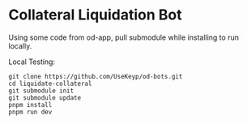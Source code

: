 # Collateral Liquidation Bot
Using some code from od-app, pull submodule while installing to run locally.

Local Testing:
```
git clone https://github.com/UseKeyp/od-bots.git
cd liquidate-collateral
git submodule init
git submodule update
pnpm install
pnpm run dev
```